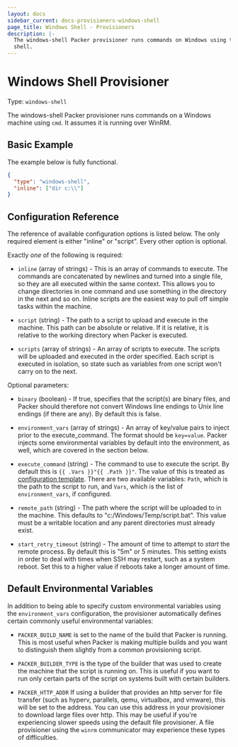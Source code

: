 ```yaml
---
layout: docs
sidebar_current: docs-provisioners-windows-shell
page_title: Windows Shell - Provisioners
description: |-
  The windows-shell Packer provisioner runs commands on Windows using the cmd
  shell.
---
```


# Windows Shell Provisioner

Type: `windows-shell`

The windows-shell Packer provisioner runs commands on a Windows machine using
`cmd`. It assumes it is running over WinRM.

## Basic Example

The example below is fully functional.

```json
{
  "type": "windows-shell",
  "inline": ["dir c:\\"]
}
```

## Configuration Reference

The reference of available configuration options is listed below. The only
required element is either "inline" or "script". Every other option is optional.

Exactly *one* of the following is required:

- `inline` (array of strings) - This is an array of commands to execute. The
    commands are concatenated by newlines and turned into a single file, so they
    are all executed within the same context. This allows you to change
    directories in one command and use something in the directory in the next
    and so on. Inline scripts are the easiest way to pull off simple tasks
    within the machine.

- `script` (string) - The path to a script to upload and execute in
    the machine. This path can be absolute or relative. If it is relative, it is
    relative to the working directory when Packer is executed.

- `scripts` (array of strings) - An array of scripts to execute. The scripts
    will be uploaded and executed in the order specified. Each script is
    executed in isolation, so state such as variables from one script won't
    carry on to the next.

Optional parameters:

- `binary` (boolean) - If true, specifies that the script(s) are binary files,
    and Packer should therefore not convert Windows line endings to Unix line
    endings (if there are any). By default this is false.

- `environment_vars` (array of strings) - An array of key/value pairs to
    inject prior to the execute\_command. The format should be `key=value`.
    Packer injects some environmental variables by default into the environment,
    as well, which are covered in the section below.

- `execute_command` (string) - The command to use to execute the script. By
    default this is `{{ .Vars }}"{{ .Path }}"`. The value of this is treated as
    [configuration template](/docs/templates/configuration-templates.html).
    There are two available variables: `Path`, which is the path to the script
    to run, and `Vars`, which is the list of `environment_vars`, if configured.

- `remote_path` (string) - The path where the script will be uploaded to in
    the machine. This defaults to "c:/Windows/Temp/script.bat". This value must be a
    writable location and any parent directories must already exist.

- `start_retry_timeout` (string) - The amount of time to attempt to *start*
    the remote process. By default this is "5m" or 5 minutes. This setting
    exists in order to deal with times when SSH may restart, such as a
    system reboot. Set this to a higher value if reboots take a longer amount
    of time.


## Default Environmental Variables

In addition to being able to specify custom environmental variables using the
`environment_vars` configuration, the provisioner automatically defines certain
commonly useful environmental variables:

- `PACKER_BUILD_NAME` is set to the name of the build that Packer is running.
    This is most useful when Packer is making multiple builds and you want to
    distinguish them slightly from a common provisioning script.

- `PACKER_BUILDER_TYPE` is the type of the builder that was used to create the
    machine that the script is running on. This is useful if you want to run
    only certain parts of the script on systems built with certain builders.

- `PACKER_HTTP_ADDR` If using a builder that provides an http server for file
    transfer (such as hyperv, parallels, qemu, virtualbox, and vmware), this
    will be set to the address. You can use this address in your provisioner to
    download large files over http. This may be useful if you're experiencing
    slower speeds using the default file provisioner. A file provisioner using
    the `winrm` communicator may experience these types of difficulties.
